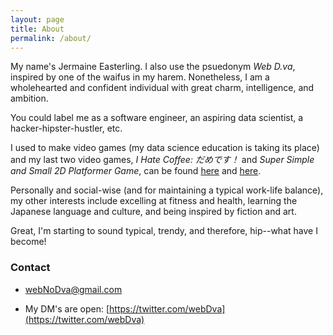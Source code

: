 ```yaml
---
layout: page
title: About
permalink: /about/
---
```


My name's Jermaine Easterling. I also use the psuedonym *Web D.va*, inspired by one of the waifus in my harem. Nonetheless, I am a wholehearted and confident individual with great charm, intelligence, and ambition.

You could label me as a software engineer, an aspiring data scientist, a hacker-hipster-hustler, etc.

I used to make video games (my data science education is taking its place) and my last two video games, *I Hate Coffee: だめです！* and *Super Simple and Small 2D Platformer Game*, can be found [here](https://webdva.github.io/I-Hate-Coffee-/public_html/) and [here](https://webdva.github.io/Super-Simple-and-Small-2D-Platformer-Game/public_html/index.html).

Personally and social-wise (and for maintaining a typical work-life balance), my other interests include excelling at fitness and health, learning the Japanese language and culture, and being inspired by fiction and art.

Great, I'm starting to sound typical, trendy, and therefore, hip--what have I become!

### Contact

 * [webNoDva@gmail.com](mailto:webNoDva@gmail.com)

 * My DM's are open: [https://twitter.com/webDva](https://twitter.com/webDva)
